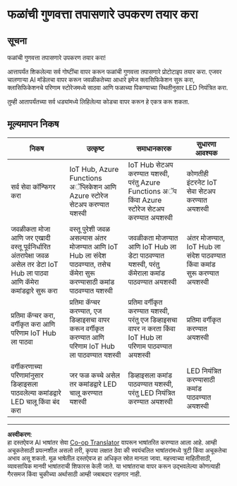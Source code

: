 <!--
CO_OP_TRANSLATOR_METADATA:
{
  "original_hash": "1a85e50c33c38dcd2cde2a97d132f248",
  "translation_date": "2025-08-27T10:50:54+00:00",
  "source_file": "4-manufacturing/lessons/4-trigger-fruit-detector/assignment.md",
  "language_code": "mr"
}
-->
# फळांची गुणवत्ता तपासणारे उपकरण तयार करा

## सूचना

फळांची गुणवत्ता तपासणारे उपकरण तयार करा!

आत्तापर्यंत शिकलेल्या सर्व गोष्टींचा वापर करून फळांची गुणवत्ता तपासणारे प्रोटोटाइप तयार करा. एजवर चालणाऱ्या AI मॉडेलचा वापर करून जवळीकतेच्या आधारे इमेज क्लासिफिकेशन सुरू करा, क्लासिफिकेशनचे परिणाम स्टोरेजमध्ये साठवा आणि फळाच्या पिकण्याच्या स्थितीनुसार LED नियंत्रित करा.

तुम्ही आतापर्यंतच्या सर्व धड्यांमध्ये लिहिलेल्या कोडचा वापर करून हे एकत्र करू शकता.

## मूल्यमापन निकष

| निकष | उत्कृष्ट | समाधानकारक | सुधारणा आवश्यक |
| -------- | --------- | -------- | ----------------- |
| सर्व सेवा कॉन्फिगर करा | IoT Hub, Azure Functions अॅप्लिकेशन आणि Azure स्टोरेज सेटअप करण्यात यशस्वी | IoT Hub सेटअप करण्यात यशस्वी, परंतु Azure Functions अॅप किंवा Azure स्टोरेज सेटअप करण्यात अयशस्वी | कोणतीही इंटरनेट IoT सेवा सेटअप करण्यात अयशस्वी |
| जवळीकता मोजा आणि जर एखादी वस्तू पूर्वनिर्धारित अंतरापेक्षा जवळ असेल तर डेटा IoT Hub ला पाठवा आणि कॅमेरा कमांडद्वारे सुरू करा | वस्तू पुरेशी जवळ असल्यास अंतर मोजण्यात आणि IoT Hub ला संदेश पाठवण्यात, तसेच कॅमेरा सुरू करण्यासाठी कमांड पाठवण्यात यशस्वी | जवळीकता मोजण्यात आणि IoT Hub ला डेटा पाठवण्यात यशस्वी, परंतु कॅमेराला कमांड पाठवण्यात अयशस्वी | अंतर मोजण्यात, IoT Hub ला संदेश पाठवण्यात किंवा कमांड सुरू करण्यात अयशस्वी |
| प्रतिमा कॅप्चर करा, वर्गीकृत करा आणि परिणाम IoT Hub ला पाठवा | प्रतिमा कॅप्चर करण्यात, एज डिव्हाइसचा वापर करून वर्गीकृत करण्यात आणि परिणाम IoT Hub ला पाठवण्यात यशस्वी | प्रतिमा वर्गीकृत करण्यात यशस्वी, परंतु एज डिव्हाइसचा वापर न करता किंवा IoT Hub ला परिणाम पाठवण्यात अयशस्वी | प्रतिमा वर्गीकृत करण्यात अयशस्वी |
| वर्गीकरणाच्या परिणामांनुसार डिव्हाइसला पाठवलेल्या कमांडद्वारे LED चालू किंवा बंद करा | जर फळ कच्चे असेल तर कमांडद्वारे LED चालू करण्यात यशस्वी | डिव्हाइसला कमांड पाठवण्यात यशस्वी, परंतु LED नियंत्रित करण्यात अयशस्वी | LED नियंत्रित करण्यासाठी कमांड पाठवण्यात अयशस्वी |

---

**अस्वीकरण**:  
हा दस्तऐवज AI भाषांतर सेवा [Co-op Translator](https://github.com/Azure/co-op-translator) वापरून भाषांतरित करण्यात आला आहे. आम्ही अचूकतेसाठी प्रयत्नशील असलो तरी, कृपया लक्षात ठेवा की स्वयंचलित भाषांतरांमध्ये त्रुटी किंवा अचूकतेचा अभाव असू शकतो. मूळ भाषेतील दस्तऐवज हा अधिकृत स्रोत मानला जावा. महत्त्वाच्या माहितीसाठी, व्यावसायिक मानवी भाषांतराची शिफारस केली जाते. या भाषांतराचा वापर करून उद्भवलेल्या कोणत्याही गैरसमज किंवा चुकीच्या अर्थासाठी आम्ही जबाबदार राहणार नाही.